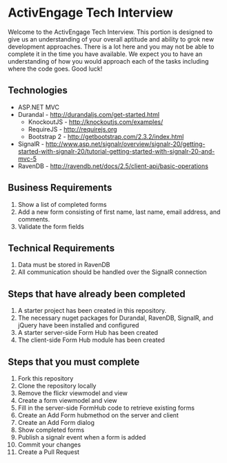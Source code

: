 ActivEngage Tech Interview
=============

Welcome to the ActivEngage Tech Interview.  This portion is designed to give us an understanding of your overall aptitude and ability to grok new development approaches.  There is a lot here and you may not be able to complete it in the time you have available.  We expect you to have an understanding of how you would approach each of the tasks including where the code goes.  Good luck!

## Technologies
* ASP.NET MVC
* Durandal - http://durandaljs.com/get-started.html
  * KnockoutJS - http://knockoutjs.com/examples/
  * RequireJS - http://requirejs.org
  * Bootstrap 2 - http://getbootstrap.com/2.3.2/index.html
* SignalR - http://www.asp.net/signalr/overview/signalr-20/getting-started-with-signalr-20/tutorial-getting-started-with-signalr-20-and-mvc-5
* RavenDB - http://ravendb.net/docs/2.5/client-api/basic-operations 

## Business Requirements
1. Show a list of completed forms
2. Add a new form consisting of first name, last name, email address, and comments.
3. Validate the form fields

## Technical Requirements
1. Data must be stored in RavenDB
2. All communication should be handled over the SignalR connection

## Steps that have already been completed
1. A starter project has been created in this repository.  
2. The necessary nuget packages for Durandal, RavenDB, SignalR, and jQuery have been installed and configured
3. A starter server-side Form Hub has been created
4. The client-side Form Hub module has been created

## Steps that you must complete
1. Fork this repository
2. Clone the repository locally
1. Remove the flickr viewmodel and view
2. Create a form viewmodel and view 
3. Fill in the server-side FormHub code to retrieve existing forms
4. Create an Add Form hubmethod on the server and client
5. Create an Add Form dialog
6. Show completed forms
7. Publish a signalr event when a form is added
8. Commit your changes
9. Create a Pull Request
 

